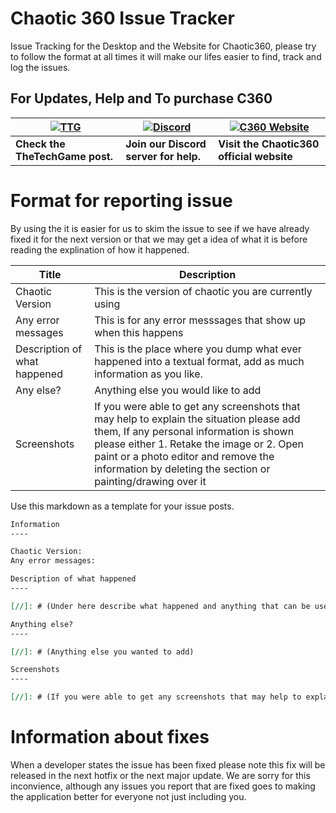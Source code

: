 # Chaotic 360 Issue Tracker
Issue Tracking for the Desktop and the Website for Chaotic360, please try to follow the format at all times it will make our lifes easier to find, track and log the issues.

## For Updates, Help and To purchase C360

| [![TTG](https://cdn.discordapp.com/attachments/369620772857184267/369620869233901568/thetechgame.png)](https://www.thetechgame.com/Forums/t=7687791/chaotic360-remastered-modding-tool-trusted-seller.html) | [![Discord](https://cdn.discordapp.com/attachments/369620772857184267/369620867245670421/discord.png)](https://discordapp.com/invite/2SvAH6z) | [![C360 Website](https://cdn.discordapp.com/attachments/369620772857184267/369620865962213378/ch360.png)](https://www.chaotic360.com)
| --- | --- | --- |
| **Check the TheTechGame post.** | **Join our Discord server for help.** | **Visit the Chaotic360 official website** |

# Format for reporting issue

By using the it is easier for us to skim the issue to see if we have already fixed it for the next version or that we may get a idea of what it is before reading the explination of how it happened.

| Title | Description |
|-------|-------------|
| Chaotic Version | This is the version of chaotic you are currently using |
| Any error messages | This is for any error messsages that show up when this happens |
| Description of what happened | This is the place where you dump what ever happened into a textual format, add as much information as you like. |
| Any else? | Anything else you would like to add |
| Screenshots | If you were able to get any screenshots that may help to explain the situation please add them, If any personal information is shown please either 1. Retake the image or 2. Open paint or a photo editor and remove the information by deleting the section or painting/drawing over it |

Use this markdown as a template for your issue posts.

```markdown
Information 
----

Chaotic Version: 
Any error messages: 

Description of what happened
----

[//]: # (Under here describe what happened and anything that can be used to help us fix and identify the issue)

Anything else? 
----

[//]: # (Anything else you wanted to add)

Screenshots 
----

[//]: # (If you were able to get any screenshots that may help to explain the situation please add them, If any personal information is shown please either 1. Retake the image or 2. Open paint or a photo editor and remove the information by deleting the section or painting/drawing over it)

```

# Information about fixes
When a developer states the issue has been fixed please note this fix will be released in the next hotfix or the next major update. We are sorry for this inconvience, although any issues you report that are fixed goes to making the application better for everyone not just including you.
